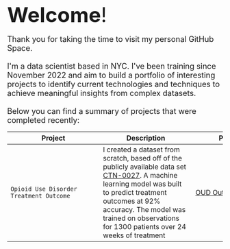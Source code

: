 <font size="8">**Welcome**!</font><br>
<br>
<font size="4">Thank you for taking the time to visit my personal GitHub Space. <br>
<br>
I'm a data scientist based in NYC.  I've been training since November 2022 and aim to build a portfolio of interesting projects to identify current technologies and techniques to achieve meaningful insights from complex datasets.<br>
<br>
Below you can find a summary of projects that were completed recently:<br></font>

| <div style="width:200px">Project</div> |<div style="width:200px">Description</div>|<div style="width:200px">Project URL</div>|
| ---------------------------------------| ------------------------------------- |-------------------------------------|
| `Opioid Use Disorder Treatment Outcome`|I created a dataset from scratch, based off of the publicly available data set [CTN-0027](https://datashare.nida.nih.gov/study/nida-ctn-0027). A machine learning model was built to predict treatment outcomes at 92% accuracy.  The model was trained on observations for 1300 patients over 24 weeks of treatment|[OUD Outcome](https://github.com/DanHerman212/oud_treatment_outcome)
<!--
**DanHerman212/danherman212** is a ✨ _special_ ✨ repository because its `README.md` (this file) appears on your GitHub profile.

Here are some ideas to get you started:

- 🔭 I’m currently working on ...
- 🌱 I’m currently learning ...
- 👯 I’m looking to collaborate on ...
- 🤔 I’m looking for help with ...
- 💬 Ask me about ...
- 📫 How to reach me: ...
- 😄 Pronouns: ...
- ⚡ Fun fact: ...
-->
